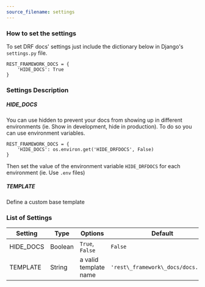 ```yaml
---
source_filename: settings
---
```


### How to set the settings
To set DRF docs' settings just include the dictionary below in Django's `settings.py` file.

    REST_FRAMEWORK_DOCS = {
        'HIDE_DOCS': True
    }


### Settings Description

##### HIDE_DOCS
You can use hidden to prevent your docs from showing up in different environments (ie. Show in development, hide in production). To do so you can use environment variables.

    REST_FRAMEWORK_DOCS = {
        'HIDE_DOCS': os.environ.get('HIDE_DRFDOCS', False)
    }

Then set the value of the environment variable `HIDE_DRFDOCS` for each environment (ie. Use `.env` files)

##### TEMPLATE
Define a custom base template

### List of Settings

| Setting | Type    | Options               | Default                            |
|---------|---------|-----------------------|------------------------------------|
|HIDE_DOCS| Boolean | `True`, `False`       | `False`                            |
|TEMPLATE | String  | a valid template name | `'rest\_framework\_docs/docs.html'`|
